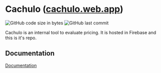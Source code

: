 
# Cachulo ([cachulo.web.app](https://cachulo.web.app/))
![GitHub code size in bytes](https://img.shields.io/github/languages/code-size/alexandre97costa/cachulo?style=flat-square)
![GitHub last commit](https://img.shields.io/github/last-commit/alexandre97costa/cachulo?style=flat-square)

Cachulo is an internal tool to evaluate pricing. It is hosted in Firebase and this is it's repo.



## Documentation

[Documentation]()

